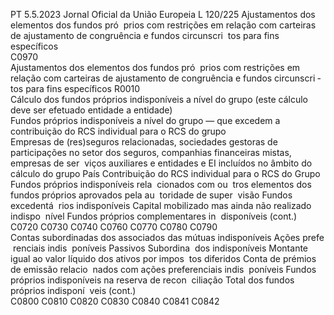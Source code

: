 PT  5.5.2023 Jornal Oficial da União Europeia L 120/225
 Ajustamentos dos elementos dos fundos pró ­
prios com restrições em relação com carteiras de 
ajustamento de congruência e fundos circunscri ­
tos para fins específicos  
C0970  
Ajustamentos dos elementos dos fundos pró ­
prios com restrições em relação com carteiras de 
ajustamento de congruência e fundos circunscri ­
tos para fins específicos  R0010  
Cálculo dos fundos próprios indisponíveis a nível do grupo (este cálculo deve ser efetuado entidade a entidade)  
Fundos próprios indisponíveis a nível do grupo — que excedem a contribuição do RCS individual para o RCS do grupo  
Empresas de (res)seguros relacionadas, sociedades 
gestoras de participações no setor dos seguros, 
companhias financeiras mistas, empresas de ser ­
viços auxiliares e entidades e EI incluídos no 
âmbito do cálculo do grupo  País  Contribuição do 
RCS individual para 
o RCS do Grupo  Fundos próprios 
indisponíveis rela ­
cionados com ou ­
tros elementos dos 
fundos próprios 
aprovados pela au ­
toridade de super ­
visão  Fundos excedentá ­
rios indisponíveis  Capital mobilizado 
mas ainda não 
realizado indispo ­
nível  Fundos próprios 
complementares in ­
disponíveis  (cont.)  
C0720  C0730  C0740  C0760  C0770  C0780  C0790  
Contas subordinadas dos associados das mútuas 
indisponíveis  Ações prefe ­
renciais indis ­
poníveis  Passivos Subordina ­
dos indisponíveis  Montante igual ao 
valor líquido dos 
ativos por impos ­
tos diferidos  Conta de prémios 
de emissão relacio ­
nados com ações 
preferenciais indis ­
poníveis  Fundos próprios 
indisponíveis na 
reserva de recon ­
ciliação  Total dos fundos 
próprios indisponí ­
veis  (cont.)  
C0800  C0810  C0820  C0830  C0840  C0841  C0842